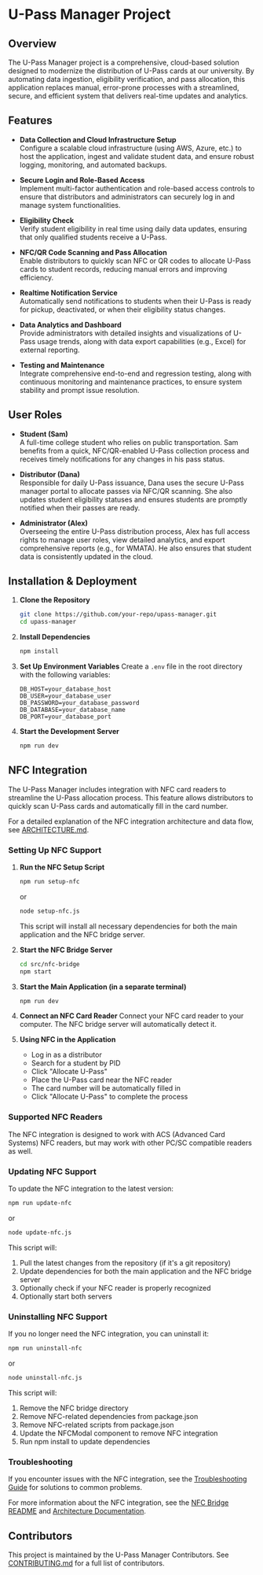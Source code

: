 # U-Pass Manager Project

## Overview
The U-Pass Manager project is a comprehensive, cloud-based solution designed to modernize the distribution of U-Pass cards at our university. By automating data ingestion, eligibility verification, and pass allocation, this application replaces manual, error-prone processes with a streamlined, secure, and efficient system that delivers real-time updates and analytics.

## Features

- **Data Collection and Cloud Infrastructure Setup**  
  Configure a scalable cloud infrastructure (using AWS, Azure, etc.) to host the application, ingest and validate student data, and ensure robust logging, monitoring, and automated backups.

- **Secure Login and Role-Based Access**  
  Implement multi-factor authentication and role-based access controls to ensure that distributors and administrators can securely log in and manage system functionalities.

- **Eligibility Check**  
  Verify student eligibility in real time using daily data updates, ensuring that only qualified students receive a U-Pass.

- **NFC/QR Code Scanning and Pass Allocation**  
  Enable distributors to quickly scan NFC or QR codes to allocate U-Pass cards to student records, reducing manual errors and improving efficiency.

- **Realtime Notification Service**  
  Automatically send notifications to students when their U-Pass is ready for pickup, deactivated, or when their eligibility status changes.

- **Data Analytics and Dashboard**  
  Provide administrators with detailed insights and visualizations of U-Pass usage trends, along with data export capabilities (e.g., Excel) for external reporting.

- **Testing and Maintenance**  
  Integrate comprehensive end-to-end and regression testing, along with continuous monitoring and maintenance practices, to ensure system stability and prompt issue resolution.

## User Roles

- **Student (Sam)**  
  A full-time college student who relies on public transportation. Sam benefits from a quick, NFC/QR-enabled U-Pass collection process and receives timely notifications for any changes in his pass status.

- **Distributor (Dana)**  
  Responsible for daily U-Pass issuance, Dana uses the secure U-Pass manager portal to allocate passes via NFC/QR scanning. She also updates student eligibility statuses and ensures students are promptly notified when their passes are ready.

- **Administrator (Alex)**  
  Overseeing the entire U-Pass distribution process, Alex has full access rights to manage user roles, view detailed analytics, and export comprehensive reports (e.g., for WMATA). He also ensures that student data is consistently updated in the cloud.

## Installation & Deployment

1. **Clone the Repository**
   ```bash
   git clone https://github.com/your-repo/upass-manager.git
   cd upass-manager
   ```

2. **Install Dependencies**
   ```bash
   npm install
   ```

3. **Set Up Environment Variables**
   Create a `.env` file in the root directory with the following variables:
   ```
   DB_HOST=your_database_host
   DB_USER=your_database_user
   DB_PASSWORD=your_database_password
   DB_DATABASE=your_database_name
   DB_PORT=your_database_port
   ```

4. **Start the Development Server**
   ```bash
   npm run dev
   ```

## NFC Integration

The U-Pass Manager includes integration with NFC card readers to streamline the U-Pass allocation process. This feature allows distributors to quickly scan U-Pass cards and automatically fill in the card number.

For a detailed explanation of the NFC integration architecture and data flow, see [ARCHITECTURE.md](src/nfc-bridge/ARCHITECTURE.md).

### Setting Up NFC Support

1. **Run the NFC Setup Script**
   ```bash
   npm run setup-nfc
   ```
   or
   ```bash
   node setup-nfc.js
   ```
   This script will install all necessary dependencies for both the main application and the NFC bridge server.

2. **Start the NFC Bridge Server**
   ```bash
   cd src/nfc-bridge
   npm start
   ```

3. **Start the Main Application (in a separate terminal)**
   ```bash
   npm run dev
   ```

4. **Connect an NFC Card Reader**
   Connect your NFC card reader to your computer. The NFC bridge server will automatically detect it.

5. **Using NFC in the Application**
   - Log in as a distributor
   - Search for a student by PID
   - Click "Allocate U-Pass"
   - Place the U-Pass card near the NFC reader
   - The card number will be automatically filled in
   - Click "Allocate U-Pass" to complete the process

### Supported NFC Readers

The NFC integration is designed to work with ACS (Advanced Card Systems) NFC readers, but may work with other PC/SC compatible readers as well.

### Updating NFC Support

To update the NFC integration to the latest version:

```bash
npm run update-nfc
```
or
```bash
node update-nfc.js
```

This script will:
1. Pull the latest changes from the repository (if it's a git repository)
2. Update dependencies for both the main application and the NFC bridge server
3. Optionally check if your NFC reader is properly recognized
4. Optionally start both servers

### Uninstalling NFC Support

If you no longer need the NFC integration, you can uninstall it:

```bash
npm run uninstall-nfc
```
or
```bash
node uninstall-nfc.js
```

This script will:
1. Remove the NFC bridge directory
2. Remove NFC-related dependencies from package.json
3. Remove NFC-related scripts from package.json
4. Update the NFCModal component to remove NFC integration
5. Run npm install to update dependencies

### Troubleshooting

If you encounter issues with the NFC integration, see the [Troubleshooting Guide](src/nfc-bridge/TROUBLESHOOTING.md) for solutions to common problems.

For more information about the NFC integration, see the [NFC Bridge README](src/nfc-bridge/README.md) and [Architecture Documentation](src/nfc-bridge/ARCHITECTURE.md).

## Contributors

This project is maintained by the U-Pass Manager Contributors. See [CONTRIBUTING.md](CONTRIBUTING.md) for a full list of contributors.
